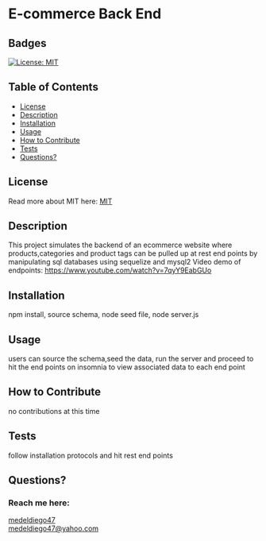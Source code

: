 # E-commerce Back End 
  ## Badges
  [![License: MIT](https://img.shields.io/badge/License-MIT-yellow.svg)](https://opensource.org/licenses/MIT)
  ## Table of Contents
  * [License](#license)
  * [Description](#description)
  * [Installation](#installation)
  * [Usage](#usage)
  * [How to Contribute](#how-to-contribute)
  * [Tests](#tests)
  * [Questions?](#questions)
  ## License
  Read more about MIT here:
  [MIT](https://opensource.org/licenses/MIT)
  ## Description
  This project simulates the backend of an ecommerce website where products,categories and product tags can be pulled up at rest end points by manipulating sql databases using sequelize and mysql2
  Video demo of endpoints: https://www.youtube.com/watch?v=7qyY9EabGUo
  
  
  ## Installation
  npm install, source schema, node seed file, node server.js
  ## Usage
  users can source the schema,seed the data, run the server and   proceed to hit the end points on insomnia to view associated data to each end point
  ## How to Contribute  
  no contributions at this time
  ## Tests
  follow installation protocols and hit rest end points
  ## Questions?
  ### Reach me here: 
  [medeldiego47](https://github.com/medeldiego47)  
  medeldiego47@yahoo.com
